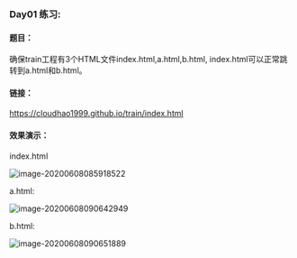 ### Day01 练习:

#### 题目：

确保train工程有3个HTML文件index.html,a.html,b.html, index.html可以正常跳转到a.html和b.html。

#### 链接：

https://cloudhao1999.github.io/train/index.html

#### 效果演示：

index.html

![image-20200608085918522](https://gitee.com/cyh199910/personal_picture_bed/raw/master/img/image-20200608085918522.png)

a.html:

![image-20200608090642949](https://gitee.com/cyh199910/personal_picture_bed/raw/master/img/image-20200608090642949.png)

b.html:

![image-20200608090651889](https://gitee.com/cyh199910/personal_picture_bed/raw/master/img/image-20200608090651889.png)
